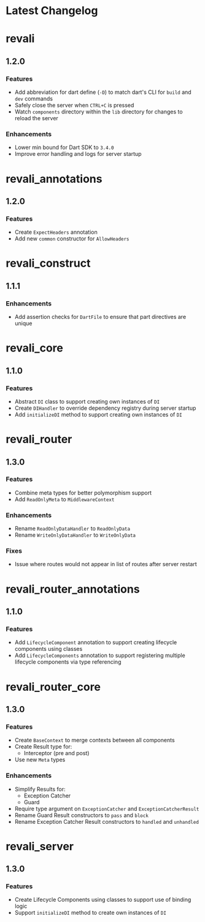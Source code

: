 <!-- markdownlint-disable MD024 -->

# Latest Changelog

<!-- REVALI -->

# revali

## 1.2.0

### Features

- Add abbreviation for dart define (`-D`) to match dart's CLI for `build` and `dev` commands
- Safely close the server when `CTRL+C` is pressed
- Watch `components` directory within the `lib` directory for changes to reload the server

### Enhancements

- Lower min bound for Dart SDK to `3.4.0`
- Improve error handling and logs for server startup

# revali_annotations

## 1.2.0

### Features

- Create `ExpectHeaders` annotation
- Add new `common` constructor for `AllowHeaders`

# revali_construct

## 1.1.1

### Enhancements

- Add assertion checks for `DartFile` to ensure that part directives are unique

# revali_core

## 1.1.0

### Features

- Abstract `DI` class to support creating own instances of `DI`
- Create `DIHandler` to override dependency registry during server startup
- Add `initializeDI` method to support creating own instances of `DI`

<!-- REVALI ROUTER -->

# revali_router

## 1.3.0

### Features

- Combine meta types for better polymorphism support
- Add `ReadOnlyMeta` to `MiddlewareContext`

### Enhancements

- Rename `ReadOnlyDataHandler` to `ReadOnlyData`
- Rename `WriteOnlyDataHandler` to `WriteOnlyData`

### Fixes

- Issue where routes would not appear in list of routes after server restart

# revali_router_annotations

## 1.1.0

### Features

- Add `LifecycleComponent` annotation to support creating lifecycle components using classes
- Add `LifecycleComponents` annotation to support registering multiple lifecycle components via type referencing

# revali_router_core

## 1.3.0

### Features

- Create `BaseContext` to merge contexts between all components
- Create Result type for:
  - Interceptor (pre and post)
- Use new `Meta` types

### Enhancements

- Simplify Results for:
  - Exception Catcher
  - Guard
- Require type argument on `ExceptionCatcher` and `ExceptionCatcherResult`
- Rename Guard Result constructors to `pass` and `block`
- Rename Exception Catcher Result constructors to `handled` and `unhandled`

<!-- CONSTRUCTS -->

# revali_server

## 1.3.0

### Features

- Create Lifecycle Components using classes to support use of binding logic
- Support `initializeDI` method to create own instances of `DI`
